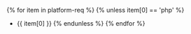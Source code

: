 {% for item in platform-req %}
  {% unless item[0] == 'php' %}
* {{ item[0] }}
  {% endunless %}
{% endfor %}